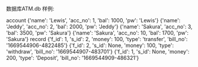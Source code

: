 数据库ATM.db
样例:

account
{'name': 'Lewis', 'acc_no': 1, 'bal': 1000, 'pw': 'Lewis'}
{'name': 'Jeddy', 'acc_no': 2, 'bal': 2000, 'pw': 'Jeddy'}
{'name': 'Sakura', 'acc_no': 3, 'bal': 3500, 'pw': 'Sakura'}
{'name': 'Sakura', 'acc_no': 10, 'bal': 1700, 'pw': 'Sakura'}
record
{'f_id': 1, 's_id': 2, 'money': 100, 'type': 'transfer', 'bill_no': '1669544906-4822485'}
{'f_id': 2, 's_id': None, 'money': 100, 'type': 'withdraw', 'bill_no': '1669544907-483701'}
{'f_id': 1, 's_id': None, 'money': 200, 'type': 'Deposit', 'bill_no': '1669544909-486321'}
